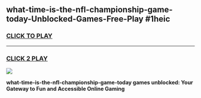 
## what-time-is-the-nfl-championship-game-today-Unblocked-Games-Free-Play #1heic
<h3>
<a href="https://us.freeplayer.one?title=what-time-is-the-nfl-championship-game-today&ref=9M">CLICK TO PLAY</a></h3>
<hr>

<h3>
<a href="https://us.freeplayer.one?title=what-time-is-the-nfl-championship-game-today&ref=9M">CLICK 2 PLAY</a>
  
</h3>

<a href="https://us.freeplayer.one?title=what-time-is-the-nfl-championship-game-today&ref=9M"><img src="https://clearcache.store/games.png"></a>


**what-time-is-the-nfl-championship-game-today games unblocked: Your Gateway to Fun and Accessible Online Gaming**
